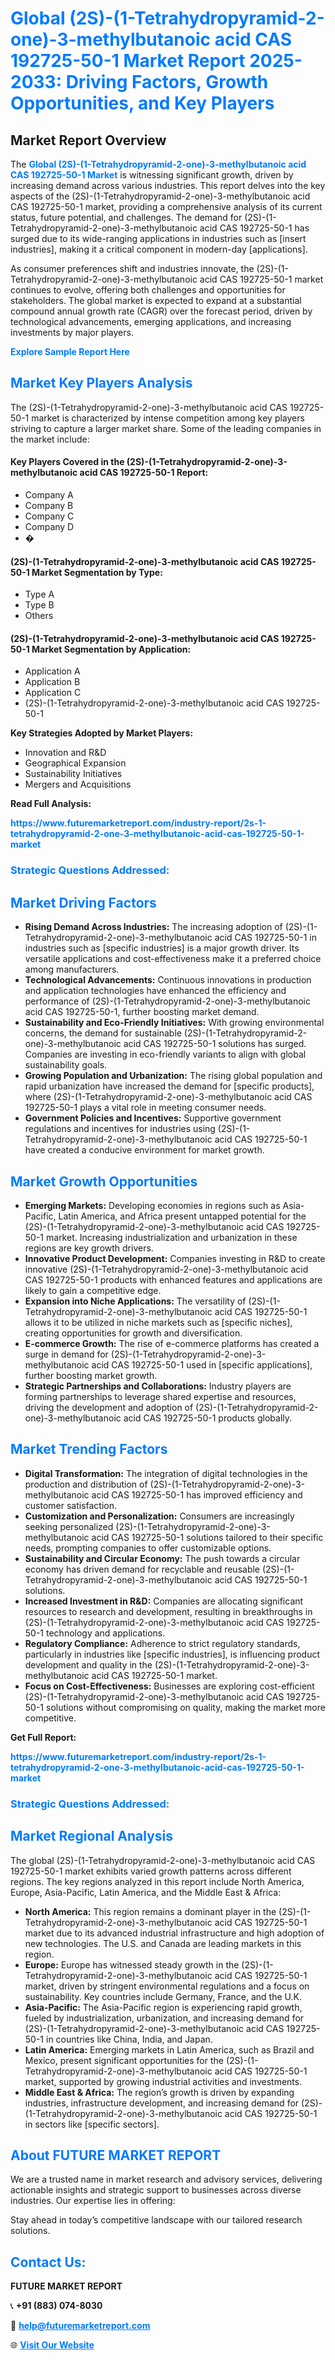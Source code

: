 <h1 style="color: #007BFF;">Global (2S)-(1-Tetrahydropyramid-2-one)-3-methylbutanoic acid CAS 192725-50-1 Market Report 2025-2033: Driving Factors, Growth Opportunities, and Key Players</h1>

<section id="overview">
<h2>Market Report Overview</h2>
<p>The <a href="https://www.futuremarketreport.com/industry-report/2s-1-tetrahydropyramid-2-one-3-methylbutanoic-acid-cas-192725-50-1-market" style="color: #007BFF; text-decoration: none;"><strong>Global (2S)-(1-Tetrahydropyramid-2-one)-3-methylbutanoic acid CAS 192725-50-1 Market</strong></a> is witnessing significant growth, driven by increasing demand across various industries. This report delves into the key aspects of the (2S)-(1-Tetrahydropyramid-2-one)-3-methylbutanoic acid CAS 192725-50-1 market, providing a comprehensive analysis of its current status, future potential, and challenges. The demand for (2S)-(1-Tetrahydropyramid-2-one)-3-methylbutanoic acid CAS 192725-50-1 has surged due to its wide-ranging applications in industries such as [insert industries], making it a critical component in modern-day [applications].</p>
<p>As consumer preferences shift and industries innovate, the (2S)-(1-Tetrahydropyramid-2-one)-3-methylbutanoic acid CAS 192725-50-1 market continues to evolve, offering both challenges and opportunities for stakeholders. The global market is expected to expand at a substantial compound annual growth rate (CAGR) over the forecast period, driven by technological advancements, emerging applications, and increasing investments by major players.</p>
</section>

<section id="overview">
<p><a href="https://www.futuremarketreport.com/request-sample/reportId=119661" style="color: #007BFF; text-decoration: none;"><strong>Explore Sample Report Here</strong></a></p>
</section>

<section id="key-players">
<h2 style="color: #007BFF;">Market Key Players Analysis</h2>
<p>The (2S)-(1-Tetrahydropyramid-2-one)-3-methylbutanoic acid CAS 192725-50-1 market is characterized by intense competition among key players striving to capture a larger market share. Some of the leading companies in the market include:</p>
<h4>Key Players Covered in the (2S)-(1-Tetrahydropyramid-2-one)-3-methylbutanoic acid CAS 192725-50-1 Report:</h4>
<ul><li>Company A</li><li>Company B</li><li>Company C</li><li>Company D</li><li>�</li></ul>
<h4>(2S)-(1-Tetrahydropyramid-2-one)-3-methylbutanoic acid CAS 192725-50-1 Market Segmentation by Type:</h4>
<ul><li>Type A</li><li>Type B</li><li>Others</li></ul>

<h4>(2S)-(1-Tetrahydropyramid-2-one)-3-methylbutanoic acid CAS 192725-50-1 Market Segmentation by Application:</h4>
<ul><li>Application A</li><li>Application B</li><li>Application C</li><li>(2S)-(1-Tetrahydropyramid-2-one)-3-methylbutanoic acid CAS 192725-50-1</li></ul>
<p><strong>Key Strategies Adopted by Market Players:</strong></p>
<ul>
<li>Innovation and R&D</li>
<li>Geographical Expansion</li>
<li>Sustainability Initiatives</li>
<li>Mergers and Acquisitions</li>
</ul>
</section>

<section>
<p><strong>Read Full Analysis: </strong></p><a href="https://www.futuremarketreport.com/industry-report/2s-1-tetrahydropyramid-2-one-3-methylbutanoic-acid-cas-192725-50-1-market" style="color: #007BFF; text-decoration: none;"><strong>https://www.futuremarketreport.com/industry-report/2s-1-tetrahydropyramid-2-one-3-methylbutanoic-acid-cas-192725-50-1-market</strong></a>
<h3 style="color: #007BFF;">Strategic Questions Addressed:</h3>
</section>

<section id="driving-factors">
<h2 style="color: #007BFF;">Market Driving Factors</h2>
<ul>
<li><strong>Rising Demand Across Industries:</strong> The increasing adoption of (2S)-(1-Tetrahydropyramid-2-one)-3-methylbutanoic acid CAS 192725-50-1 in industries such as [specific industries] is a major growth driver. Its versatile applications and cost-effectiveness make it a preferred choice among manufacturers.</li>
<li><strong>Technological Advancements:</strong> Continuous innovations in production and application technologies have enhanced the efficiency and performance of (2S)-(1-Tetrahydropyramid-2-one)-3-methylbutanoic acid CAS 192725-50-1, further boosting market demand.</li>
<li><strong>Sustainability and Eco-Friendly Initiatives:</strong> With growing environmental concerns, the demand for sustainable (2S)-(1-Tetrahydropyramid-2-one)-3-methylbutanoic acid CAS 192725-50-1 solutions has surged. Companies are investing in eco-friendly variants to align with global sustainability goals.</li>
<li><strong>Growing Population and Urbanization:</strong> The rising global population and rapid urbanization have increased the demand for [specific products], where (2S)-(1-Tetrahydropyramid-2-one)-3-methylbutanoic acid CAS 192725-50-1 plays a vital role in meeting consumer needs.</li>
<li><strong>Government Policies and Incentives:</strong> Supportive government regulations and incentives for industries using (2S)-(1-Tetrahydropyramid-2-one)-3-methylbutanoic acid CAS 192725-50-1 have created a conducive environment for market growth.</li>
</ul>
</section>

<section id="growth-opportunities">
<h2 style="color: #007BFF;">Market Growth Opportunities</h2>
<ul>
<li><strong>Emerging Markets:</strong> Developing economies in regions such as Asia-Pacific, Latin America, and Africa present untapped potential for the (2S)-(1-Tetrahydropyramid-2-one)-3-methylbutanoic acid CAS 192725-50-1 market. Increasing industrialization and urbanization in these regions are key growth drivers.</li>
<li><strong>Innovative Product Development:</strong> Companies investing in R&D to create innovative (2S)-(1-Tetrahydropyramid-2-one)-3-methylbutanoic acid CAS 192725-50-1 products with enhanced features and applications are likely to gain a competitive edge.</li>
<li><strong>Expansion into Niche Applications:</strong> The versatility of (2S)-(1-Tetrahydropyramid-2-one)-3-methylbutanoic acid CAS 192725-50-1 allows it to be utilized in niche markets such as [specific niches], creating opportunities for growth and diversification.</li>
<li><strong>E-commerce Growth:</strong> The rise of e-commerce platforms has created a surge in demand for (2S)-(1-Tetrahydropyramid-2-one)-3-methylbutanoic acid CAS 192725-50-1 used in [specific applications], further boosting market growth.</li>
<li><strong>Strategic Partnerships and Collaborations:</strong> Industry players are forming partnerships to leverage shared expertise and resources, driving the development and adoption of (2S)-(1-Tetrahydropyramid-2-one)-3-methylbutanoic acid CAS 192725-50-1 products globally.</li>
</ul>
</section>

<section id="trending-factors">
<h2 style="color: #007BFF;">Market Trending Factors</h2>
<ul>
<li><strong>Digital Transformation:</strong> The integration of digital technologies in the production and distribution of (2S)-(1-Tetrahydropyramid-2-one)-3-methylbutanoic acid CAS 192725-50-1 has improved efficiency and customer satisfaction.</li>
<li><strong>Customization and Personalization:</strong> Consumers are increasingly seeking personalized (2S)-(1-Tetrahydropyramid-2-one)-3-methylbutanoic acid CAS 192725-50-1 solutions tailored to their specific needs, prompting companies to offer customizable options.</li>
<li><strong>Sustainability and Circular Economy:</strong> The push towards a circular economy has driven demand for recyclable and reusable (2S)-(1-Tetrahydropyramid-2-one)-3-methylbutanoic acid CAS 192725-50-1 solutions.</li>
<li><strong>Increased Investment in R&D:</strong> Companies are allocating significant resources to research and development, resulting in breakthroughs in (2S)-(1-Tetrahydropyramid-2-one)-3-methylbutanoic acid CAS 192725-50-1 technology and applications.</li>
<li><strong>Regulatory Compliance:</strong> Adherence to strict regulatory standards, particularly in industries like [specific industries], is influencing product development and quality in the (2S)-(1-Tetrahydropyramid-2-one)-3-methylbutanoic acid CAS 192725-50-1 market.</li>
<li><strong>Focus on Cost-Effectiveness:</strong> Businesses are exploring cost-efficient (2S)-(1-Tetrahydropyramid-2-one)-3-methylbutanoic acid CAS 192725-50-1 solutions without compromising on quality, making the market more competitive.</li>
</ul>
</section>

<section>
<p><strong>Get Full Report: </strong></p><a href="https://www.futuremarketreport.com/industry-report/2s-1-tetrahydropyramid-2-one-3-methylbutanoic-acid-cas-192725-50-1-market" style="color: #007BFF; text-decoration: none;"><strong>https://www.futuremarketreport.com/industry-report/2s-1-tetrahydropyramid-2-one-3-methylbutanoic-acid-cas-192725-50-1-market</strong></a>
<h3 style="color: #007BFF;">Strategic Questions Addressed:</h3>
</section>


<section id="regional-analysis">
<h2 style="color: #007BFF;">Market Regional Analysis</h2>
<p>The global (2S)-(1-Tetrahydropyramid-2-one)-3-methylbutanoic acid CAS 192725-50-1 market exhibits varied growth patterns across different regions. The key regions analyzed in this report include North America, Europe, Asia-Pacific, Latin America, and the Middle East & Africa:</p>
<ul>
<li><strong>North America:</strong> This region remains a dominant player in the (2S)-(1-Tetrahydropyramid-2-one)-3-methylbutanoic acid CAS 192725-50-1 market due to its advanced industrial infrastructure and high adoption of new technologies. The U.S. and Canada are leading markets in this region.</li>
<li><strong>Europe:</strong> Europe has witnessed steady growth in the (2S)-(1-Tetrahydropyramid-2-one)-3-methylbutanoic acid CAS 192725-50-1 market, driven by stringent environmental regulations and a focus on sustainability. Key countries include Germany, France, and the U.K.</li>
<li><strong>Asia-Pacific:</strong> The Asia-Pacific region is experiencing rapid growth, fueled by industrialization, urbanization, and increasing demand for (2S)-(1-Tetrahydropyramid-2-one)-3-methylbutanoic acid CAS 192725-50-1 in countries like China, India, and Japan.</li>
<li><strong>Latin America:</strong> Emerging markets in Latin America, such as Brazil and Mexico, present significant opportunities for the (2S)-(1-Tetrahydropyramid-2-one)-3-methylbutanoic acid CAS 192725-50-1 market, supported by growing industrial activities and investments.</li>
<li><strong>Middle East & Africa:</strong> The region’s growth is driven by expanding industries, infrastructure development, and increasing demand for (2S)-(1-Tetrahydropyramid-2-one)-3-methylbutanoic acid CAS 192725-50-1 in sectors like [specific sectors].</li>
</ul>
</section>

<footer>
<h2 style="color: #007BFF;">About FUTURE MARKET REPORT</h2>
<p>We are a trusted name in market research and advisory services, delivering actionable insights and strategic support to businesses across diverse industries. Our expertise lies in offering:</p>

<p>Stay ahead in today’s competitive landscape with our tailored research solutions.</p>

<h2 style="color: #007BFF;">Contact Us:</h2>
<p><strong>FUTURE MARKET REPORT</strong></p>
<p>📞 <strong>+91 (883) 074-8030</strong></p>
<p>📧 <strong><a href="mailto:help@futuremarketreport.com" style="color: #007BFF;">help@futuremarketreport.com</a></strong></p>
<p>🌐 <strong><a href="https://www.futuremarketreport.com/" style="color: #007BFF;">Visit Our Website</a></strong></p>
</footer>